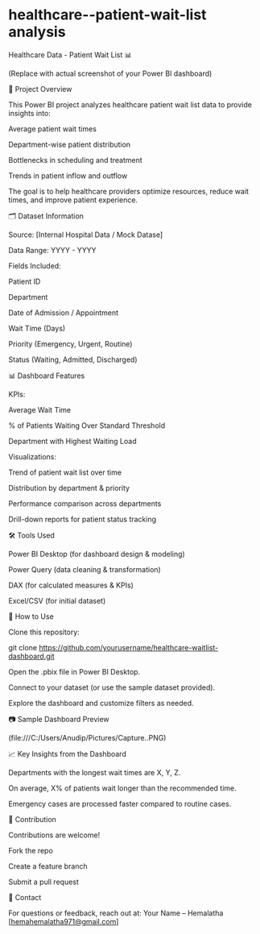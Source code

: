 # healthcare--patient-wait-list analysis
Healthcare Data - Patient Wait List 📊


(Replace with actual screenshot of your Power BI dashboard)

📌 Project Overview

This Power BI project analyzes healthcare patient wait list data to provide insights into:

Average patient wait times

Department-wise patient distribution

Bottlenecks in scheduling and treatment

Trends in patient inflow and outflow

The goal is to help healthcare providers optimize resources, reduce wait times, and improve patient experience.

🗂️ Dataset Information

Source: [Internal Hospital Data / Mock Datase]

Data Range: YYYY - YYYY

Fields Included:

Patient ID

Department

Date of Admission / Appointment

Wait Time (Days)

Priority (Emergency, Urgent, Routine)

Status (Waiting, Admitted, Discharged)

📊 Dashboard Features

KPIs:

Average Wait Time

% of Patients Waiting Over Standard Threshold

Department with Highest Waiting Load

Visualizations:

Trend of patient wait list over time

Distribution by department & priority

Performance comparison across departments

Drill-down reports for patient status tracking

🛠️ Tools Used

Power BI Desktop (for dashboard design & modeling)

Power Query (data cleaning & transformation)

DAX (for calculated measures & KPIs)

Excel/CSV (for initial dataset)

🚀 How to Use

Clone this repository:

git clone https://github.com/yourusername/healthcare-waitlist-dashboard.git


Open the .pbix file in Power BI Desktop.

Connect to your dataset (or use the sample dataset provided).

Explore the dashboard and customize filters as needed.

📷 Sample Dashboard Preview

(file:///C:/Users/Anudip/Pictures/Capture..PNG)

📈 Key Insights from the Dashboard

Departments with the longest wait times are X, Y, Z.

On average, X% of patients wait longer than the recommended time.

Emergency cases are processed faster compared to routine cases.

🙌 Contribution

Contributions are welcome!

Fork the repo

Create a feature branch

Submit a pull request

📧 Contact

For questions or feedback, reach out at:
Your Name – Hemalatha
[hemahemalatha971@gmail.com]
